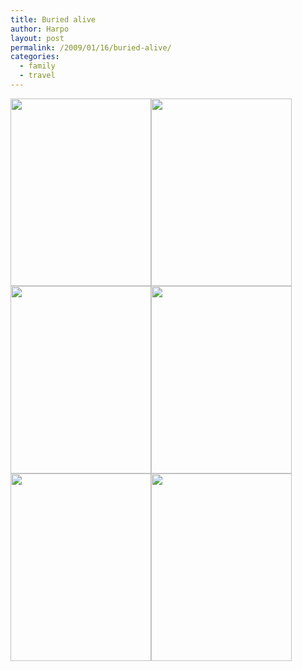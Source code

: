 ```yaml
---
title: Buried alive
author: Harpo
layout: post
permalink: /2009/01/16/buried-alive/
categories:
  - family
  - travel
---
```

[<img src="http://harpojaeger.github.io/media/wp-content/uploads/2009/01/p-640-480-9777a8b5-efbb-4c26-9cc9-447b3780c52e.jpeg" alt="" width="225" height="300" class="alignnone size-full wp-image-364" />][1][<img src="http://harpojaeger.github.io/media/wp-content/uploads/2009/01/p-640-480-9bd700bc-35fc-4f11-8045-6070ed271fc7.jpeg" alt="" width="225" height="300" class="alignnone size-full wp-image-364" />][2][<img src="http://harpojaeger.github.io/media/wp-content/uploads/2009/01/p-640-480-c2d0050c-33bf-4f1f-b79c-b8584cda13d3.jpeg" alt="" width="225" height="300" class="alignnone size-full wp-image-364" />][3][<img src="http://harpojaeger.github.io/media/wp-content/uploads/2009/01/p-640-480-87f5c778-1ab0-40bb-9ab0-3079941939bd.jpeg" alt="" width="225" height="300" class="alignnone size-full wp-image-364" />][4][<img src="http://harpojaeger.github.io/media/wp-content/uploads/2009/01/p-640-480-42dd7d0a-9e4d-4d04-920e-4a9d392a0261.jpeg" alt="" width="225" height="300" class="alignnone size-full wp-image-364" />][5][<img src="http://harpojaeger.github.io/media/wp-content/uploads/2009/01/p-640-480-19c090c0-6abb-481b-a1b0-6a0f354d137c.jpeg" alt="" width="225" height="300" class="alignnone size-full wp-image-364" />][6]

 [1]: http://harpojaeger.github.io/media/wp-content/uploads/2009/01/p-640-480-9777a8b5-efbb-4c26-9cc9-447b3780c52e.jpeg
 [2]: http://harpojaeger.github.io/media/wp-content/uploads/2009/01/p-640-480-9bd700bc-35fc-4f11-8045-6070ed271fc7.jpeg
 [3]: http://harpojaeger.github.io/media/wp-content/uploads/2009/01/p-640-480-c2d0050c-33bf-4f1f-b79c-b8584cda13d3.jpeg
 [4]: http://harpojaeger.github.io/media/wp-content/uploads/2009/01/p-640-480-87f5c778-1ab0-40bb-9ab0-3079941939bd.jpeg
 [5]: http://harpojaeger.github.io/media/wp-content/uploads/2009/01/p-640-480-42dd7d0a-9e4d-4d04-920e-4a9d392a0261.jpeg
 [6]: http://harpojaeger.github.io/media/wp-content/uploads/2009/01/p-640-480-19c090c0-6abb-481b-a1b0-6a0f354d137c.jpeg